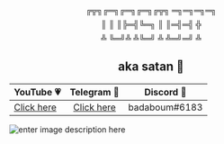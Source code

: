 $$\text{╔╦╗╔═╗╔═╗╔═╗╔╦╗ ═╗═╗═╗═╗}$$
$$\text{ ║ ║ ║╠═╣╚═╗ ║   ║═╣═╣ ╬}$$
$$\text{ ╩ ╚═╝╩ ╩╚═╝ ╩   ╩═╝═╝ ╩}$$

<h2 align="center">aka satan 👹</h2>
<p align="center">
	<table>
	    <thead>
	        <tr>
	            <th align="center">YouTube 💗</th>
	            <th align="center">Telegram 💙</th>
	            <th align="center">Discord 💜</th>
	        </tr>
	    </thead>
	    <tbody>
	        <tr>
	            <td align="left"><a href="https://youtube.com/itstoastz" target="_blank">Click here</a></td>
	            <td align="center"><a href="https://telegram.me/wejdene" target="_blank">Click here</a></td></td>
	            <td align="right">badaboum#6183</td>
	        </tr>
	    </tbody>
	</table>
</p>

![enter image description here](https://wallpaperaccess.com/full/711515.jpg)
